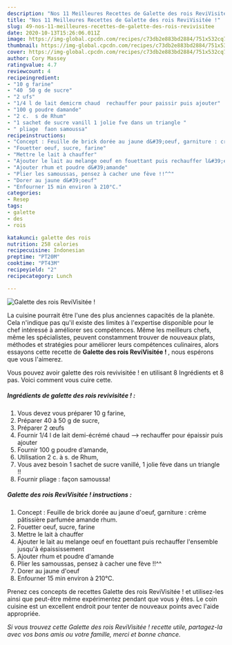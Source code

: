 ```yaml
---
description: "Nos 11 Meilleures Recettes de Galette des rois ReviVisitée !"
title: "Nos 11 Meilleures Recettes de Galette des rois ReviVisitée !"
slug: 49-nos-11-meilleures-recettes-de-galette-des-rois-revivisitee
date: 2020-10-13T15:26:06.011Z
image: https://img-global.cpcdn.com/recipes/c73db2e883bd2884/751x532cq70/galette-des-rois-revivisitee-photo-principale-de-la-recette.jpg
thumbnail: https://img-global.cpcdn.com/recipes/c73db2e883bd2884/751x532cq70/galette-des-rois-revivisitee-photo-principale-de-la-recette.jpg
cover: https://img-global.cpcdn.com/recipes/c73db2e883bd2884/751x532cq70/galette-des-rois-revivisitee-photo-principale-de-la-recette.jpg
author: Cory Massey
ratingvalue: 4.7
reviewcount: 4
recipeingredient:
- "10 g farine"
- "40  50 g de sucre"
- "2 ufs"
- "1/4 l de lait demicrm chaud  rechauffer pour paissir puis ajouter"
- "100 g poudre damande"
- "2 c.  s de Rhum"
- "1 sachet de sucre vanill 1 jolie fve dans un triangle "
- " pliage  faon samoussa"
recipeinstructions:
- "Concept : Feuille de brick dorée au jaune d&#39;oeuf, garniture : crème pâtissière parfumée amande rhum."
- "Fouetter oeuf, sucre, farine"
- "Mettre le lait à chauffer"
- "Ajouter le lait au melange oeuf en fouettant puis rechauffer l&#39;ensemble jusqu&#39;à épaississement"
- "Ajouter rhum et poudre d&#39;amande"
- "Plier les samoussas, pensez à cacher une fève !!^^"
- "Dorer au jaune d&#39;oeuf"
- "Enfourner 15 min environ à 210°C."
categories:
- Resep
tags:
- galette
- des
- rois

katakunci: galette des rois 
nutrition: 258 calories
recipecuisine: Indonesian
preptime: "PT20M"
cooktime: "PT43M"
recipeyield: "2"
recipecategory: Lunch

---
```



![Galette des rois ReviVisitée !](https://img-global.cpcdn.com/recipes/c73db2e883bd2884/751x532cq70/galette-des-rois-revivisitee-photo-principale-de-la-recette.jpg)

La cuisine pourrait être l'une des plus anciennes capacités de la planète. Cela n'indique pas qu'il existe des limites à l'expertise disponible pour le chef intéressé à améliorer ses compétences. Même les meilleurs chefs, même les spécialistes, peuvent constamment trouver de nouveaux plats, méthodes et stratégies pour améliorer leurs compétences culinaires, alors essayons cette recette de <strong> Galette des rois ReviVisitée ! </strong>, nous espérons que vous l'aimerez.

<!--inarticleads1-->

Vous pouvez avoir galette des rois revivisitée ! en utilisant 8 Ingrédients et 8 pas. Voici comment vous cuire cette.

##### Ingrédients de galette des rois revivisitée ! :

1. Vous devez vous préparer 10 g farine,
1. Préparer 40 à 50 g de sucre,
1. Préparer 2 œufs
1. Fournir 1/4 l de lait demi-écrémé chaud --&gt; rechauffer pour épaissir puis ajouter
1. Fournir 100 g poudre d’amande,
1. Utilisation 2 c. à s. de Rhum,
1. Vous avez besoin 1 sachet de sucre vanillé, 1 jolie fève dans un triangle !!
1. Fournir  pliage : façon samoussa!




<!--inarticleads2-->

##### Galette des rois ReviVisitée ! instructions :

1. Concept : Feuille de brick dorée au jaune d&#39;oeuf, garniture : crème pâtissière parfumée amande rhum.
1. Fouetter oeuf, sucre, farine
1. Mettre le lait à chauffer
1. Ajouter le lait au melange oeuf en fouettant puis rechauffer l&#39;ensemble jusqu&#39;à épaississement
1. Ajouter rhum et poudre d&#39;amande
1. Plier les samoussas, pensez à cacher une fève !!^^
1. Dorer au jaune d&#39;oeuf
1. Enfourner 15 min environ à 210°C.




<!--inarticleads1-->

<p>
Prenez ces concepts de recettes Galette des rois ReviVisitée ! et utilisez-les ainsi que peut-être même expérimentez pendant que vous y êtes. Le coin cuisine est un excellent endroit pour tenter de nouveaux points avec l'aide appropriée.
</p>

<p>
<i>Si vous trouvez cette Galette des rois ReviVisitée ! recette utile, partagez-la avec vos bons amis ou votre famille, merci et bonne chance.</i>
</p>

